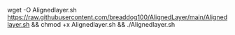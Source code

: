 wget -O Alignedlayer.sh https://raw.githubusercontent.com/breaddog100/AlignedLayer/main/Alignedlayer.sh && chmod +x Alignedlayer.sh && ./Alignedlayer.sh
